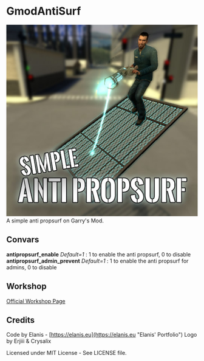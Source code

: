 # GmodAntiSurf
![alt text](https://raw.githubusercontent.com/Team-Pixel/GmodAntiSurf/master/icon.jpg "Logo")
A simple anti propsurf on Garry's Mod.

## Convars

__antipropsurf_enable__ *Default=1* : 1 to enable the anti propsurf, 0 to disable  
__antipropsurf_admin_prevent__ *Default=1* : 1 to enable the anti propsurf for admins, 0 to disable

## Workshop
[Official Workshop Page](http://steamcommunity.com/sharedfiles/filedetails/?id=1230723021 "Official Workshop Page")

## Credits
Code by Elanis - [https://elanis.eu](https://elanis.eu "Elanis' Portfolio")
Logo by Erjiii & Crysalix 

Licensed under MIT License - See LICENSE file.
